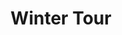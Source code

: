 ---
title: Expedition
description: Members sometimes organise large expedition to unique locations!
image:

# Badge style
style:
    background: "#2a9d8f"
    color: "#fff"

title: Winter Tour
description: Every winter, ICMC goes to Scotland to go ice climbing
image:

# Badge style
style:
    background: "#2a9d8f"
    color: "#fff"
---